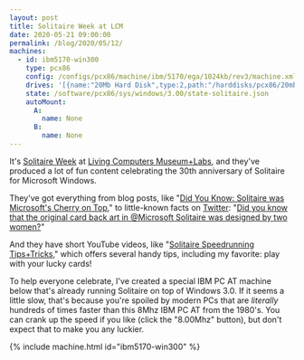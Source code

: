 ```yaml
---
layout: post
title: Solitaire Week at LCM
date: 2020-05-21 09:00:00
permalink: /blog/2020/05/12/
machines:
  - id: ibm5170-win300
    type: pcx86
    config: /configs/pcx86/machine/ibm/5170/ega/1024kb/rev3/machine.xml
    drives: '[{name:"20Mb Hard Disk",type:2,path:"/harddisks/pcx86/20mb/PCDOS320-WIN300-EGA.json"}]'
    state: /software/pcx86/sys/windows/3.00/state-solitaire.json
    autoMount:
      A:
        name: None
      B:
        name: None
---
```


It's [Solitaire Week](https://livingcomputers.org/Exhibits-Events/Events/MS-Solitaire-s-30th-Anniversary.aspx) at
[Living Computers Museum+Labs](https://livingcomputers.org), and they've produced a lot of fun content celebrating the 30th
anniversary of Solitaire for Microsoft Windows.

They've got everything from blog posts, like "[Did You Know: Solitaire was Microsoft's Cherry on Top](https://livingcomputers.org/Blog/MS@45-Did-You-Know-Solitaire-was-Microsoft-s-cherr.aspx),"
to little-known facts on [Twitter](https://twitter.com/LivingComputers):
"[Did you know that the original card back art in @Microsoft Solitaire was designed by two women?](https://twitter.com/LivingComputers/status/1262526134836748288)"

And they have short YouTube videos, like "[Solitaire Speedrunning Tips+Tricks](https://www.youtube.com/watch?v=AXdtMYrTbYs),"
which offers several handy tips, including my favorite: play with your lucky cards!

To help everyone celebrate, I've created a special IBM PC AT machine below that's already running Solitaire on top of Windows 3.0.
If it seems a little slow, that's because you're spoiled by modern PCs that are *literally* hundreds of times faster than this 8Mhz
IBM PC AT from the 1980's.  You can crank up the speed if you like (click the "8.00Mhz" button), but don't
expect that to make you any luckier.

{% include machine.html id="ibm5170-win300" %}
